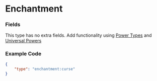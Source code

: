 # Enchantment

### Fields

This type has no extra fields. Add functionality using [Power Types](../../submodules/apoli-docs/docs/power_types/) and [Universal Powers](../../universal_powers.md)

### Example Code

```json
{
	"type": "enchantment:curse"
}
```
